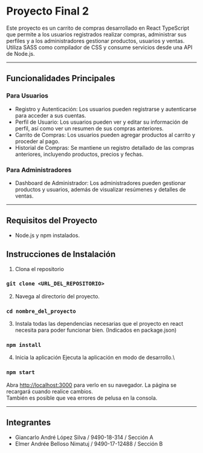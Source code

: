 # Proyecto Final 2
Este proyecto es un carrito de compras desarrollado en React TypeScript que permite a los usuarios registrados realizar compras, administrar sus perfiles y a los administradores gestionar productos, usuarios y ventas. Utiliza SASS como compilador de CSS y consume servicios desde una API de Node.js.

<hr/>

## Funcionalidades Principales
### Para Usuarios
- Registro y Autenticación: Los usuarios pueden registrarse y autenticarse para acceder a sus cuentas.
- Perfil de Usuario: Los usuarios pueden ver y editar su información de perfil, así como ver un resumen de sus compras anteriores.
- Carrito de Compras: Los usuarios pueden agregar productos al carrito y proceder al pago.
- Historial de Compras: Se mantiene un registro detallado de las compras anteriores, incluyendo productos, precios y fechas.

### Para Administradores
- Dashboard de Administrador: Los administradores pueden gestionar productos y usuarios, además de visualizar resúmenes y detalles de ventas.

<hr/>

## Requisitos del Proyecto
- Node.js y npm instalados.

## Instrucciones de Instalación
1. Clona el repositorio

### `git clone <URL_DEL_REPOSITORIO>`

2. Navega al directorio del proyecto.

### `cd nombre_del_proyecto`

3. Instala todas las dependencias necesarias que el proyecto en react necesita para poder funcionar bien. (Indicados en package.json)
	
### `npm install`

4. Inicia la aplicación 
Ejecuta la aplicación en modo de desarrollo.\
	
###	`npm start`

Abra [http://localhost:3000](http://localhost:3000) para verlo en su navegador.
La página se recargará cuando realice cambios.\
También es posible que vea errores de pelusa en la consola.

<hr/>

## Integrantes
- Giancarlo André López Silva / 9490-18-314 / Sección A
- Elmer Andrée Belloso Nimatuj / 9490-17-12488 / Sección B
